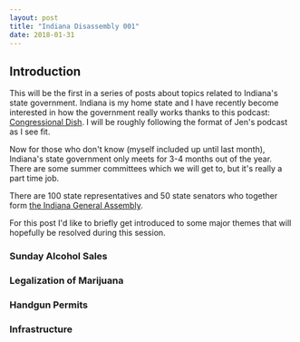 ```yaml
---
layout: post
title: "Indiana Disassembly 001"
date: 2018-01-31
---
```


## Introduction

This will be the first in a series of posts about topics related to Indiana's state government. 
Indiana is my home state and I have recently become interested in how the government really works thanks to this podcast: [Congressional Dish](http://www.congressionaldish.com). 
I will be roughly following the format of Jen's podcast as I see fit. 

Now for those who don't know (myself included up until last month), Indiana's state government only meets for 3-4 months out of the year. 
There are some summer committees which we will get to, but it's really a part time job. 

There are 100 state representatives and 50 state senators who together form [the Indiana General Assembly](http://iga.in.gov).

For this post I'd like to briefly get introduced to some major themes that will hopefully be resolved during this session.

### Sunday Alcohol Sales

### Legalization of Marijuana

### Handgun Permits

### Infrastructure

